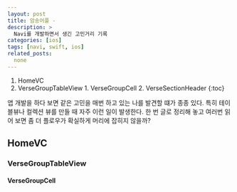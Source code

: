 ```yaml
---
layout: post
title: 암송어플 -
description: >
  Navi를 개발하면서 생긴 고민거리 기록
categories: [ios]
tags: [navi, swift, ios]
related_posts:
  none
---
```


1. HomeVC
  1. VerseGroupTableView
    1. VerseGroupCell
    2. VerseSectionHeader
{:toc}

앱 개발을 하다 보면 같은 고민을 매번 하고 있는 나를 발견할 떄가 종종 있다. 특히 테이블뷰나 컬렉션 뷰를 만들 때 자주 이런 일이 발생한다. 한 번 글로 정리해 놓고 여러번 읽어 보면 좀 더 플로우가 확실하게 머리에 잡히지 않을까?

## HomeVC

### VerseGroupTableView

#### VerseGroupCell

##
